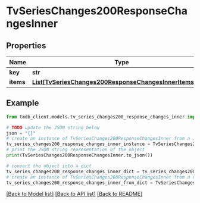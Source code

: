 # TvSeriesChanges200ResponseChangesInner


## Properties

Name | Type | Description | Notes
------------ | ------------- | ------------- | -------------
**key** | **str** |  | [optional] 
**items** | [**List[TvSeriesChanges200ResponseChangesInnerItemsInner]**](TvSeriesChanges200ResponseChangesInnerItemsInner.md) |  | [optional] 

## Example

```python
from tmdb_client.models.tv_series_changes200_response_changes_inner import TvSeriesChanges200ResponseChangesInner

# TODO update the JSON string below
json = "{}"
# create an instance of TvSeriesChanges200ResponseChangesInner from a JSON string
tv_series_changes200_response_changes_inner_instance = TvSeriesChanges200ResponseChangesInner.from_json(json)
# print the JSON string representation of the object
print(TvSeriesChanges200ResponseChangesInner.to_json())

# convert the object into a dict
tv_series_changes200_response_changes_inner_dict = tv_series_changes200_response_changes_inner_instance.to_dict()
# create an instance of TvSeriesChanges200ResponseChangesInner from a dict
tv_series_changes200_response_changes_inner_from_dict = TvSeriesChanges200ResponseChangesInner.from_dict(tv_series_changes200_response_changes_inner_dict)
```
[[Back to Model list]](../README.md#documentation-for-models) [[Back to API list]](../README.md#documentation-for-api-endpoints) [[Back to README]](../README.md)


